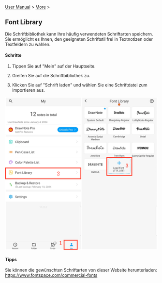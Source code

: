 [User Manual](/dragonnest/drawnote/manual/en) > [More](/dragonnest/drawnote/manual/en/more) >

Font Library
---
Die Schriftbibliothek kann Ihre häufig verwendeten Schriftarten speichern. Sie ermöglicht es Ihnen, den geeigneten Schriftstil frei in Textnotizen oder Textfeldern zu wählen.
#### Schritte
1. Tippen Sie auf "Mein" auf der Hauptseite.

2. Greifen Sie auf die Schriftbibliothek zu.

3. Klicken Sie auf "Schrift laden" und wählen Sie eine Schriftdatei zum Importieren aus.

![Schriftbibliothek](imgs/font_library.png)

#### Tipps
Sie können die gewünschten Schriftarten von dieser Website herunterladen: https://www.fontspace.com/commercial-fonts